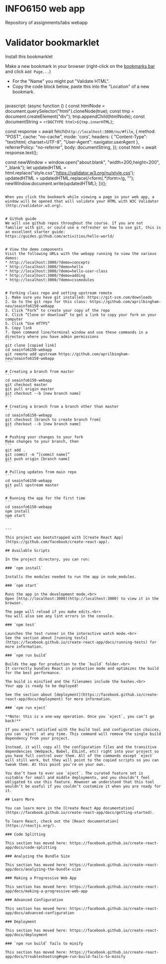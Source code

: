 # INFO6150 web app
Repository of assignments/labs webapp

# Validator bookmarklet
Install this bookmarklet

Make a new bookmark in your browser (right-click on the [bookmarks bar](https://support.google.com/chrome/answer/95745?hl=en) and click `Add Page...`)
  - For the "Name" you might put "Validate HTML".
  - Copy the code block below, paste this into the "Location" of a new bookmark.

```
```
javascript: (async function () {
  const htmlNode = document.querySelector("html").cloneNode(true);
  const tmp = document.createElement("div");
  tmp.appendChild(htmlNode);
  const documentString = `<!DOCTYPE html>${tmp.innerHTML}`;

  const response = await fetch(`http://localhost:3000/nu/#file`, {
    method: "POST",
    cache: "no-cache",
    mode: 'cors', 
    headers: {
      "Content-Type": "text/html; charset=UTF-8",
      "User-Agent": navigator.userAgent
    },
    referrerPolicy: "no-referrer", 
    body: documentString,
  });
  const html = await response.text();
  
  const newWindow = window.open("about:blank", "width=200,height=200", "_blank");
  let updatedHTML = html.replace("style.css",'https://validator.w3.org/nu/style.css');
  updatedHTML = updatedHTML.replace(/\<form(.*)form\>/g, "");
  newWindow.document.write(updatedHTML);
})();
``````

When you click the bookmark while viewing a page in your web app, a window will be opened that will validate your HTML with W3C Validator (http://validator.w3.org).


# Github guide
We will use github repos throughout the course. If you are not familiar with git, or could use a refresher on how to use git, this is an excellent starter guide: https://guides.github.com/activities/hello-world/


# View the demo components
Visit the following URLs with the webapp running to view the various demos: 
* http://localhost:3000/?demo=concepts 
* http://localhost:3000/?demo=hello 
* http://localhost:3000/?demo=hello-user-class
* http://localhost:3000/?demo=adding
* http://localhost:3000/?demo=cssmodules


# Forking class repo and setting upstream remote
1. Make sure you have git installed: https://git-scm.com/downloads
2. Go to the git repo for this class: https://github.com/aprilbingham-neu/seainfo6150-webapp
3. Click “Fork” to create your copy of the repo
4. Click “Clone or download” to get a link to copy your fork on your computer
5. Click “Use HTTPS”
6. Copy link
7. Open command line/terminal window and use these commands in a directory where you have admin permissions
```
git clone [copied link]
cd seainfo6150-webapp
git remote add upstream https://github.com/aprilbingham-neu/seainfo6150-webapp
```

# Creating a branch from master
```
cd seainfo6150-webapp
git checkout master
git pull origin master
git checkout --b [new branch name]
```

# Creating a branch from a branch other than master
```
cd seainfo6150-webapp
git checkout [branch to create branch from]
git checkout --b [new branch name]
```

# Pushing your changes to your fork
Make changes to your branch, then
```
git add .
git commit -m “[commit name]”
git push origin [branch name]
```

# Pulling updates from main repo
```
cd seainfo6150-webapp
git pull upstream master
```

# Running the app for the first time
```
cd seainfo6150-webapp
npm install
npm start
```

---

This project was bootstrapped with [Create React App](https://github.com/facebook/create-react-app).

## Available Scripts

In the project directory, you can run:

### `npm install`

Installs the modules needed to run the app in node_modules.

### `npm start`

Runs the app in the development mode.<br>
Open [http://localhost:3000](http://localhost:3000) to view it in the browser.

The page will reload if you make edits.<br>
You will also see any lint errors in the console.

### `npm test`

Launches the test runner in the interactive watch mode.<br>
See the section about [running tests](https://facebook.github.io/create-react-app/docs/running-tests) for more information.

### `npm run build`

Builds the app for production to the `build` folder.<br>
It correctly bundles React in production mode and optimizes the build for the best performance.

The build is minified and the filenames include the hashes.<br>
Your app is ready to be deployed!

See the section about [deployment](https://facebook.github.io/create-react-app/docs/deployment) for more information.

### `npm run eject`

**Note: this is a one-way operation. Once you `eject`, you can’t go back!**

If you aren’t satisfied with the build tool and configuration choices, you can `eject` at any time. This command will remove the single build dependency from your project.

Instead, it will copy all the configuration files and the transitive dependencies (Webpack, Babel, ESLint, etc) right into your project so you have full control over them. All of the commands except `eject` will still work, but they will point to the copied scripts so you can tweak them. At this point you’re on your own.

You don’t have to ever use `eject`. The curated feature set is suitable for small and middle deployments, and you shouldn’t feel obligated to use this feature. However we understand that this tool wouldn’t be useful if you couldn’t customize it when you are ready for it.

## Learn More

You can learn more in the [Create React App documentation](https://facebook.github.io/create-react-app/docs/getting-started).

To learn React, check out the [React documentation](https://reactjs.org/).

### Code Splitting

This section has moved here: https://facebook.github.io/create-react-app/docs/code-splitting

### Analyzing the Bundle Size

This section has moved here: https://facebook.github.io/create-react-app/docs/analyzing-the-bundle-size

### Making a Progressive Web App

This section has moved here: https://facebook.github.io/create-react-app/docs/making-a-progressive-web-app

### Advanced Configuration

This section has moved here: https://facebook.github.io/create-react-app/docs/advanced-configuration

### Deployment

This section has moved here: https://facebook.github.io/create-react-app/docs/deployment

### `npm run build` fails to minify

This section has moved here: https://facebook.github.io/create-react-app/docs/troubleshooting#npm-run-build-fails-to-minify
